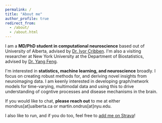 ```yaml
---
permalink: /
title: "About me"
author_profile: true
redirect_from: 
  - /about/
  - /about.html
---
```


I am a **MD/PhD student in computational neuroscience** based out of University of Alberta, advised by [Dr. Ivor Cribben](https://apps.ualberta.ca/directory/person/cribben). I'm also a visiting researcher at New York University at the Department of Biostatistics, advised by [Dr. Yang Feng](https://yangfeng.hosting.nyu.edu/).

I'm interested in **statistics, machine learning, and neuroscience** broadly. I focus on creating robust methods for, and deriving novel insights from neuroimaging data. I am keenly interested in developing graph/network models for time-varying, multimodal data and using this to drive understanding of cogntive processes and disease mechanisms in the brain.

If you would like to chat, **please reach out** to me at either mondrus[at]ualberta.ca or martin.ondrus[at]nyu.edu.

I also like to run, and if you do too, feel free to [add me on Strava](https://strava.app.link/PXLcaH2kILb)!